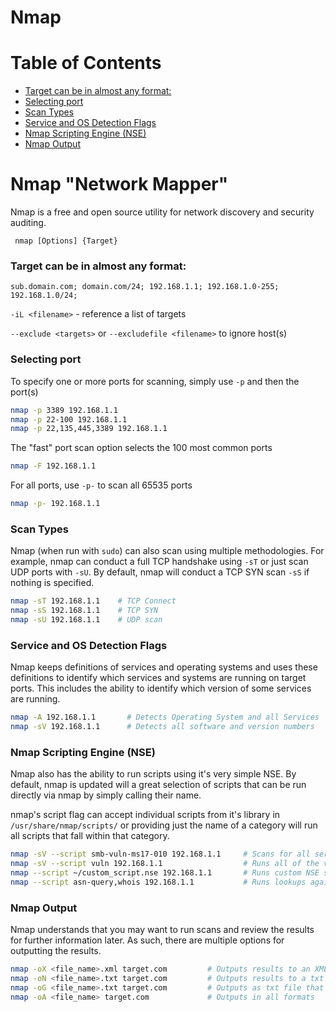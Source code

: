 # Nmap

Table of Contents
=================

 * [Target can be in almost any format:](#target-can-be-in-almost-any-format)
 * [Selecting port](#selecting-port)
 * [Scan Types](#scan-types)
 * [Service and OS Detection Flags](#service-and-os-detection-flags)
 * [Nmap Scripting Engine (NSE)](#nmap-scripting-engine-nse)
 * [Nmap Output](#nmap-output)


# Nmap "Network Mapper"

Nmap is a free and open source utility for network discovery and security auditing. 

` nmap [Options] {Target}`

### Target can be in almost any format:

`sub.domain.com; domain.com/24; 192.168.1.1; 192.168.1.0-255; 192.168.1.0/24; `

`-iL <filename>` - reference a list of targets

`--exclude <targets>` or `--excludefile <filename>` to ignore host(s)

### Selecting port

To specify one or more ports for scanning, simply use `-p` and then the port(s)

```bash
nmap -p 3389 192.168.1.1
nmap -p 22-100 192.168.1.1
nmap -p 22,135,445,3389 192.168.1.1
```

The "fast" port scan option selects the 100 most common ports

```bash
nmap -F 192.168.1.1
```

For all ports, use `-p-` to scan all 65535 ports

```bash
nmap -p- 192.168.1.1
```



### Scan Types

Nmap (when run with `sudo`) can also scan using multiple methodologies.  For example, nmap can conduct a full TCP handshake using `-sT` or just scan UDP ports with `-sU`.  By default, nmap will conduct a TCP SYN scan `-sS` if nothing is specified.

```bash
nmap -sT 192.168.1.1	# TCP Connect
nmap -sS 192.168.1.1	# TCP SYN
nmap -sU 192.168.1.1	# UDP scan
```



### Service and OS Detection Flags

Nmap keeps definitions of services and operating systems and uses these definitions to identify which services and systems are running on target ports.  This includes the ability to identify which version of some services are running.

```bash
nmap -A 192.168.1.1       # Detects Operating System and all Services
nmap -sV 192.168.1.1      # Detects all software and version numbers 
```



### Nmap Scripting Engine (NSE)

Nmap also has the ability to run scripts using it's very simple NSE.  By default, nmap is updated will a great selection of scripts that can be run directly via nmap by simply calling their name.  

nmap's script flag can accept individual scripts from it's library in `/usr/share/nmap/scripts/` or providing just the name of a category will run all scripts that fall within that category.

```bash
nmap -sV --script smb-vuln-ms17-010 192.168.1.1     # Scans for all service versions and the checks for the EternalBlue vulnerability
nmap -sV --script vuln 192.168.1.1                  # Runs all of the vulnerability nmap scripts
nmap --script ~/custom_script.nse 192.168.1.1       # Runs custom NSE script file
nmap --script asn-query,whois 192.168.1.1           # Runs lookups against the IP address
```



### Nmap Output

Nmap understands that you may want to run scans and review the results for further information later.  As such, there are multiple options for outputting the results.

```bash
nmap -oX <file_name>.xml target.com			# Outputs results to an XML
nmap -oN <file_name>.txt target.com			# Outputs results to a txt file
nmap -oG <file_name>.txt target.com			# Outputs as txt file that's easy to grep
nmap -oA <file_name> target.com				# Outputs in all formats
```

